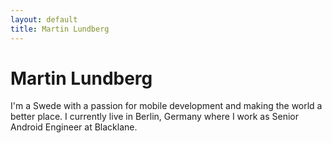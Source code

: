 ```yaml
---
layout: default
title: Martin Lundberg
---
```


# Martin Lundberg

<p class="home-paragraph">
I'm a Swede with a passion for mobile development and making the world a better
place. I currently live in Berlin, Germany where I work as Senior Android Engineer at Blacklane.
</p>